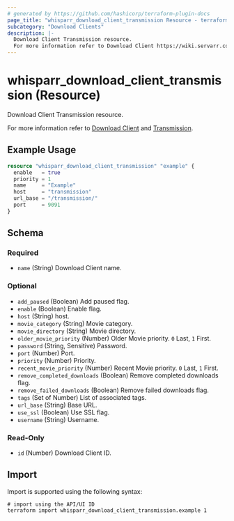 ```yaml
---
# generated by https://github.com/hashicorp/terraform-plugin-docs
page_title: "whisparr_download_client_transmission Resource - terraform-provider-whisparr"
subcategory: "Download Clients"
description: |-
  Download Client Transmission resource.
  For more information refer to Download Client https://wiki.servarr.com/whisparr/settings#download-clients and Transmission https://wiki.servarr.com/whisparr/supported#transmission.
---
```


# whisparr_download_client_transmission (Resource)

<!-- subcategory:Download Clients -->Download Client Transmission resource.
For more information refer to [Download Client](https://wiki.servarr.com/whisparr/settings#download-clients) and [Transmission](https://wiki.servarr.com/whisparr/supported#transmission).

## Example Usage

```terraform
resource "whisparr_download_client_transmission" "example" {
  enable   = true
  priority = 1
  name     = "Example"
  host     = "transmission"
  url_base = "/transmission/"
  port     = 9091
}
```

<!-- schema generated by tfplugindocs -->
## Schema

### Required

- `name` (String) Download Client name.

### Optional

- `add_paused` (Boolean) Add paused flag.
- `enable` (Boolean) Enable flag.
- `host` (String) host.
- `movie_category` (String) Movie category.
- `movie_directory` (String) Movie directory.
- `older_movie_priority` (Number) Older Movie priority. `0` Last, `1` First.
- `password` (String, Sensitive) Password.
- `port` (Number) Port.
- `priority` (Number) Priority.
- `recent_movie_priority` (Number) Recent Movie priority. `0` Last, `1` First.
- `remove_completed_downloads` (Boolean) Remove completed downloads flag.
- `remove_failed_downloads` (Boolean) Remove failed downloads flag.
- `tags` (Set of Number) List of associated tags.
- `url_base` (String) Base URL.
- `use_ssl` (Boolean) Use SSL flag.
- `username` (String) Username.

### Read-Only

- `id` (Number) Download Client ID.

## Import

Import is supported using the following syntax:

```shell
# import using the API/UI ID
terraform import whisparr_download_client_transmission.example 1
```
